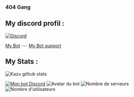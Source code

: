 ### 404 Gang

## My discord profil : 

[![Discord](https://lanyard.cnrad.dev/api/1001131894978658355)](https://discord.com/users/1001131894978658355)

[My Bot](https://discord.com/api/oauth2/authorize?client_id=1076481062181535804&permissions=-1&scope=bot) --- [My Bot support](https://discord.gg/sao)

## My Stats : 

![Kazu github stats](https://github-readme-stats.vercel.app/api?username=kazuto0404)

[![Mon bot Discord](https://badgen.net/badge/Bot/Asuu/blue?icon=discord&labelColor=black&label&iconColor=blue)](https://discord.com/api/oauth2/authorize?client_id=1076481062181535804&permissions=-1&scope=bot)
![Avatar du bot](https://cdn.discordapp.com/avatars/1076481062181535804/3ef3c3d65a8a082d67f9d1f9a9c94617.png)
![Nombre de serveurs](https://badgen.net/badge/Serveurs/100-/green)
![Nombre d'utilisateurs](https://badgen.net/badge/Utilisateurs/1k+/green)







